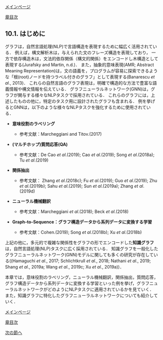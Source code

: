 [メインページ](../../index.markdown)

[章目次](./chap10.md)
## 10.1. はじめに

グラフは，自然言語処理(NLP)で言語構造を表現するために幅広く活用されている． 例えば，構文解析木は，与えられた文のフレーズ構造を表現しており， 一方で依存構造木は，文法的依存関係（構文的関係）をエンコードし木構造として表現する(Jurafsky and Martin, n.d.)． また，抽象的意味表現(AMR; Abstract Meaning Representation)は，文の語義を，プログラムが容易に探索できるような「根(root)ノードを持つラベル付きのグラフ」として表現する(Banarescu *et al*., 2013)． これらの自然言語のグラフ表現は，明確で構造的な方法で豊富な語義情報や構文情報を伝えている． グラフニューラルネットワーク(GNN)は，グラフが関与する様々なNLPタスクで採用されている． これらのグラフには，上述したものの他に，特定のタスク用に設計されたグラフも含まれる． 例を挙げるとGNNは，以下のような様々なNLPタスクを強化するために使用されている．

-   **意味役割のラベリング**

    -   参考文献：Marcheggiani and Titov.(2017)

-   **(マルチホップ)質問応答(QA)**

    -   参考文献：De Cao *et al*.(2019); Cao *et al*.(2019); Song *et al*.(2018a); Tu *et al*.(2019)

-   **関係抽出**

    -   参考文献： Zhang *et al*.(2018c); Fu *et al*.(2019); Guo *et al*.(2019); Zhu *et al*.(2019b); Sahu *et al*.(2019); Sun *et al*.(2019a); Zhang *et al*.(2019d)

-   **ニューラル機械翻訳**

    -   参考文献：Marcheggiani *et al*.(2018); Beck *et al*.(2018)

-   **Graph-to-Sequence：グラフ構造データから系列データに変換する学習**

    -   参考文献：Cohen.(2019); Song *et al*.(2018b); Xu *et al*.(2018b)

上記の他に，多元的で複雑な関係性をグラフの形でエンコードした**知識グラフ**は，自然言語処理(NLP)タスクに広く採用されている． 知識グラフを一般化したグラフニューラルネットワーク(GNN)モデルに関しても多くの研究が存在している((Hamaguchi *et al*., 2017; Schlichtkrull *et al*., 2018; Nathani *et al*., 2019; Shang *et al*., 2019a; Wang *et al*., 2019c; Xu *et al*., 2019a))．

本章では，意味役割のラベリング，ニューラル機械翻訳，関係抽出，質問応答，グラフ構造データから系列データに変換する学習といった例を挙げ，グラフニューラルネットワークがどのようにNLPタスクに適用されているかを見ていく． また，知識グラフに特化したグラフニューラルネットワークについても紹介していく．


[メインページ](../../index.markdown)

[章目次](./chap10.md)

[次の節へ](./subsection_02.md)


